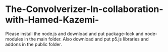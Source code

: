 # The-Convolverizer-In-collaboration-with-Hamed-Kazemi-
Please install the node.js and download and put package-lock and node-modules in the main folder. Also download and put p5.js libraries and addons in the public folder.
